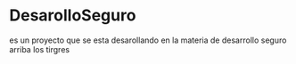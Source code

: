 # DesarolloSeguro
es un proyecto que se esta desarollando en la materia de desarrollo seguro arriba los tirgres
